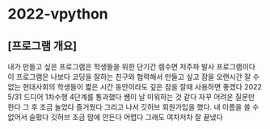 # 2022-vpython
##  [프로그램 개요]
내가 만들고 싶은 프로그램은 학생들을 위한 단기간 렘수면 저주파 발사 프로그램이다 이 프로그램은 나보다 코딩을 잘하는 친구와 협력해서 만들고 싶고 잠을 오랜시간 잘 수 없는 현대사회의 학생들이 짧은 시간 동안이라도 깊은 잠을 잘때 사용하면 좋겠다
2022 5/31
드디어 1차수행 4단계를 통과했다 썜이 날 미워하는 것 같다 자꾸 어려운 질문만 한다
그 후 조금 놀았다 즐거웠다
그리고 나서 깃허브 회원가입을 했다. 내 이름을 쓸 수 없어서 슬펐다
깃허브 조금 맘에 안든다 어렵다
그래도 여차저차 잘 끝냈다
